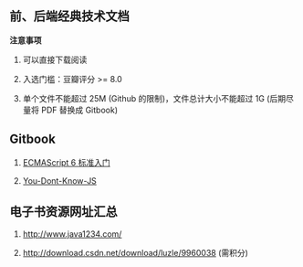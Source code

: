 ## 前、后端经典技术文档

**注意事项**
1. 可以直接下载阅读

2. 入选门槛：豆瓣评分 >= 8.0

3. 单个文件不能超过 25M (Github 的限制)，文件总计大小不能超过 1G (后期尽量将 PDF 替换成 Gitbook)

## Gitbook ##

1. [ECMAScript 6 标准入门](http://es6.ruanyifeng.com/)

2. [You-Dont-Know-JS](https://github.com/getify/You-Dont-Know-JS)

## 电子书资源网址汇总 ##

1. http://www.java1234.com/

2. http://download.csdn.net/download/luzle/9960038 (需积分)
